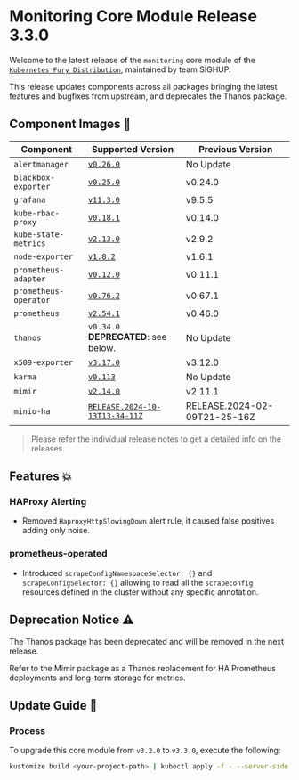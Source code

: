 # Monitoring Core Module Release 3.3.0

Welcome to the latest release of the `monitoring` core module of the [`Kubernetes Fury Distribution`](https://github.com/sighupio/fury-distribution), maintained by team SIGHUP.

This release updates components across all packages bringing the latest features and bugfixes from upstream, and deprecates the Thanos package.

## Component Images 🚢

| Component             | Supported Version                                                                                          | Previous Version             |
| --------------------- | ---------------------------------------------------------------------------------------------------------- | ---------------------------- |
| `alertmanager`        | [`v0.26.0`](https://github.com/prometheus/alertmanager/releases/tag/v0.26.0)                               | No Update                    |
| `blackbox-exporter`   | [`v0.25.0`](https://github.com/prometheus/blackbox_exporter/releases/tag/v0.25.0)                          | v0.24.0                      |
| `grafana`             | [`v11.3.0`](https://github.com/grafana/grafana/releases/tag/v11.3.0)                                       | v9.5.5                       |
| `kube-rbac-proxy`     | [`v0.18.1`](https://github.com/brancz/kube-rbac-proxy/releases/tag/v0.18.1)                                | v0.14.0                      |
| `kube-state-metrics`  | [`v2.13.0`](https://github.com/kubernetes/kube-state-metrics/releases/tag/v2.13.0)                         | v2.9.2                       |
| `node-exporter`       | [`v1.8.2`](https://github.com/prometheus/node_exporter/releases/tag/v1.8.2)                                | v1.6.1                       |
| `prometheus-adapter`  | [`v0.12.0`](https://github.com/kubernetes-sigs/prometheus-adapter/releases/tag/v0.12.0)                    | v0.11.1                      |
| `prometheus-operator` | [`v0.76.2`](https://github.com/prometheus-operator/prometheus-operator/releases/tag/v0.76.2)               | v0.67.1                      |
| `prometheus`          | [`v2.54.1`](https://github.com/prometheus/prometheus/releases/tag/v2.54.1)                                 | v0.46.0                      |
| `thanos`              | `v0.34.0` **DEPRECATED**: see below.                                                                       | No Update                    |
| `x509-exporter`       | [`v3.17.0`](https://github.com/enix/x509-certificate-exporter/releases/tag/v3.17.0)                        | v3.12.0                      |
| `karma`               | [`v0.113`](https://github.com/prymitive/karma/releases/tag/v0.113)                                         | No Update                    |
| `mimir`               | [`v2.14.0`](https://github.com/grafana/mimir/releases/tag/mimir-2.14.0)                                    | v2.11.1                      |
| `minio-ha`            | [`RELEASE.2024-10-13T13-34-11Z`](https://github.com/minio/minio/releases/tag/RELEASE.2024-10-13T13-34-11Z) | RELEASE.2024-02-09T21-25-16Z |

> Please refer the individual release notes to get a detailed info on the releases.

## Features 💥

### HAProxy Alerting

- Removed `HaproxyHttpSlowingDown` alert rule, it caused false positives adding only noise.

### prometheus-operated

- Introduced `scrapeConfigNamespaceSelector: {}` and `scrapeConfigSelector: {}` allowing to read all the `scrapeconfig` resources defined in the cluster without any specific annotation.

## Deprecation Notice ⚠️

The Thanos package has been deprecated and will be removed in the next release.

Refer to the Mimir package as a Thanos replacement for HA Prometheus deployments and long-term storage for metrics.

## Update Guide 🦮

### Process

To upgrade this core module from `v3.2.0` to `v3.3.0`, execute the following:

```bash
kustomize build <your-project-path> | kubectl apply -f - --server-side
```
